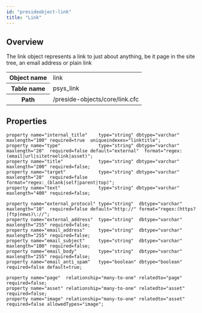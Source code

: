 ```yaml
---
id: "presideobject-link"
title: "Link"
---
```


## Overview


The link object represents a link to just about anything, be it page in the site tree, an email address or
plain link

<div class="table-responsive"><table class="table table-condensed"><tr><th>Object name</th><td>  link</td></tr><tr><th>Table name</th><td>  psys_link</td></tr><tr><th>Path</th><td>  /preside-objects/core/link.cfc</td></tr></table></div>

## Properties


```luceescript
property name="internal_title"    type="string" dbtype="varchar" maxlength="100" required=true  uniqueindexes="linktitle";
property name="type"              type="string" dbtype="varchar" maxlength="20"  required=false default="external"  format="regex:(email|url|sitetreelink|asset)";
property name="title"             type="string" dbtype="varchar" maxlength="200" required=false;
property name="target"            type="string" dbtype="varchar" maxlength="20"  required=false format="regex:_(blank|self|parent|top)";
property name="text"              type="string" dbtype="varchar" maxlength="400" required=false;

property name="external_protocol" type="string"  dbtype="varchar" maxlength="10"  required=false default="http://" format="regex:(https?|ftp|news)\://";
property name="external_address"  type="string"  dbtype="varchar" maxlength="255" required=false;
property name="email_address"     type="string"  dbtype="varchar" maxlength="255" required=false;
property name="email_subject"     type="string"  dbtype="varchar" maxlength="100" required=false;
property name="email_body"        type="string"  dbtype="varchar" maxlength="255" required=false;
property name="email_anti_spam"   type="boolean" dbtype="boolean"                 required=false default=true;

property name="page"  relationship="many-to-one" relatedto="page"  required=false;
property name="asset" relationship="many-to-one" relatedto="asset" required=false;
property name="image" relationship="many-to-one" relatedto="asset" required=false allowedTypes="image";

```
